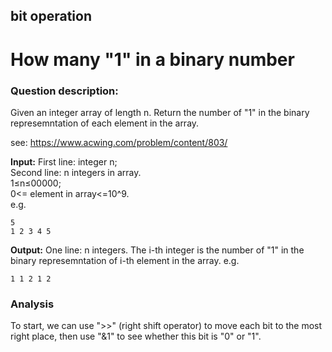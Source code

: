 ## bit operation
# How many "1" in a binary number  

### Question description:

Given an integer array of length n. Return the number of "1" in the binary represemntation of each element in the array.  


see: <https://www.acwing.com/problem/content/803/>  

**Input:**
First line: integer n;  
Second line: n integers in array.  
1≤n≤00000;  
0<= element in array<=10^9.  
e.g.
```
5
1 2 3 4 5
```
**Output:**
One line: n integers. The i-th integer is the number of "1" in the binary represemntation of i-th element in the array.
e.g.
```
1 1 2 1 2
```
### Analysis
To start, we can use ">>" (right shift operator) to move each bit to the most right place, then use "&1" to see whether this bit is "0" or "1".

